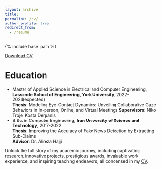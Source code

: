 ```yaml
---
layout: archive
title: 
permalink: /cv/
author_profile: true
redirect_from:
  - /resume
---
```


{% include base_path %}



[Download CV](http://zahrahosseini99.github.io/files/CV.pdf)



Education
======
* Master of Applied Science in Electrical and Computer Engineering, **Lassonde School of Engineering, York University**, 2022-2024(expected)\
**Thesis**: Modeling Eye-Contact Dynamics: Unveiling Collaborative Gaze Behaviors in In-person, Online, and Virtual Meetings
**Supervisors**: Niko Troje, Kosta Derpanis
* B.Sc. in Computer Engineering, **Iran University of Science and Technology**, 2017-2022\
**Thesis**: Improving the Accuracy of Fake News Detection by Extracting Sub-Claims\
**Advisor**: Dr. Alireza Hajji




Unlock the full story of my academic journey, including captivating research, innovative projects, prestigious awards, invaluable work experience, and inspiring teaching endeavors, all condensed in my [CV](http://zahrahosseini99.github.io/files/CV.pdf).
  


